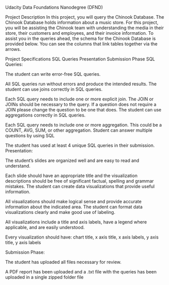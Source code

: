 Udacity Data Foundations Nanodegree (DFND)

Project Description
In this project, you will query the Chinook Database. The Chinook Database holds information about a music store. For this project, you will be assisting the Chinook team with understanding the media in their store, their customers and employees, and their invoice information. To assist you in the queries ahead, the schema for the Chinook Database is provided below. You can see the columns that link tables together via the arrows.

Project Specifications
SQL Queries
Presentation
Submission Phase
SQL Queries:

The student can write error-free SQL queries.

All SQL queries run without errors and produce the intended results.
The student can use joins correctly in SQL queries.

Each SQL query needs to include one or more explicit join. The JOIN or JOINs should be necessary to the query. If a question does not require a JOIN please change the question to be one that does.
The student can use aggregations correctly in SQL queries.

Each SQL query needs to include one or more aggregation. This could be a COUNT, AVG, SUM, or other aggregation.
Student can answer multiple questions by using SQL

The student has used at least 4 unique SQL queries in their submission.
Presentation:

The student’s slides are organized well and are easy to read and understand.

Each slide should have an appropriate title and the visualization descriptions should be free of significant factual, spelling and grammar mistakes.
The student can create data visualizations that provide useful information.

All visualizations should make logical sense and provide accurate information about the indicated area.
The student can format data visualizations clearly and make good use of labeling.

All visualizations include a title and axis labels, have a legend where applicable, and are easily understood.

Every visualization should have: chart title, x axis title, x axis labels, y axis title, y axis labels

Submission Phase:

The student has uploaded all files necessary for review.

A PDF report has been uploaded and a .txt file with the queries has been uploaded in a single zipped folder file
